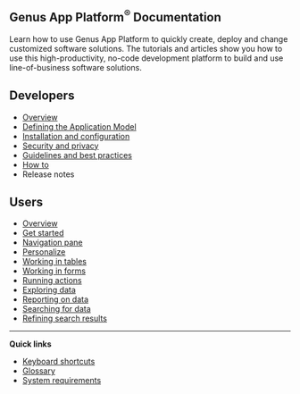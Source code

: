 ## **Genus App Platform<sup>&reg;</sup> Documentation**
Learn how to use Genus App Platform to quickly create, deploy and change customized software solutions. The tutorials and articles show you how to use this high-productivity, no-code development platform to build and use line-of-business software solutions.

## Developers
* [Overview](developers/overview/what-is-genus-app-platform.md)
* [Defining the Application Model](developers/defining-the-application-model.md)
* [Installation and configuration](developers/installation-and-configuration.md)
* [Security and privacy](developers/security-and-privacy.md)
* [Guidelines and best practices](developers/guidelines-and-best-practices.md)
* [How to](developers/how-to.md)
* Release notes

## Users
* [Overview](users/overview/what-is-a-genus-solution.md)
* [Get started](users/getting-started.md)
* [Navigation pane](users/navigation-pane.md)
* [Personalize](users/personalize.md)
* [Working in tables](users/working-in-tables.md)
* [Working in forms](users/working-in-forms.md)
* [Running actions](users/running-actions.md)
* [Exploring data](users/exploring-data.md)
* [Reporting on data](users/reporting-on-data.md)
* [Searching for data](users/searching-for-data.md)
* [Refining search results](users/refining-search-results.md)

---

**Quick links**
* [Keyboard shortcuts](developers/keyboard-shortcuts.md)
* [Glossary](developers/defining-the-application-model/glossary.md)
* [System requirements](developers/installation-and-configuration/system-requirements.md)
